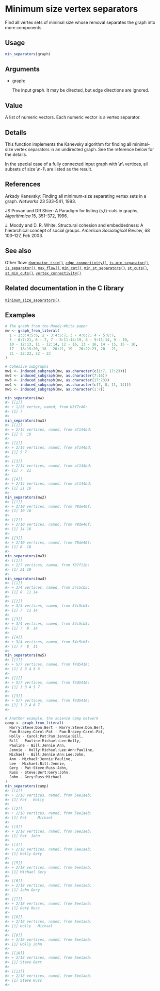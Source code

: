 # Minimum size vertex separators

Find all vertex sets of minimal size whose removal separates the graph
into more components

## Usage

``` r
min_separators(graph)
```

## Arguments

- graph:

  The input graph. It may be directed, but edge directions are ignored.

## Value

A list of numeric vectors. Each numeric vector is a vertex separator.

## Details

This function implements the Kanevsky algorithm for finding all
minimal-size vertex separators in an undirected graph. See the reference
below for the details.

In the special case of a fully connected input graph with \\n\\
vertices, all subsets of size \\n-1\\ are listed as the result.

## References

Arkady Kanevsky: Finding all minimum-size separating vertex sets in a
graph. *Networks* 23 533–541, 1993.

JS Provan and DR Shier: A Paradigm for listing (s,t)-cuts in graphs,
*Algorithmica* 15, 351–372, 1996.

J. Moody and D. R. White. Structural cohesion and embeddedness: A
hierarchical concept of social groups. *American Sociological Review*,
68 103–127, Feb 2003.

## See also

Other flow:
[`dominator_tree()`](https://r.igraph.org/reference/dominator_tree.md),
[`edge_connectivity()`](https://r.igraph.org/reference/edge_connectivity.md),
[`is_min_separator()`](https://r.igraph.org/reference/is_min_separator.md),
[`is_separator()`](https://r.igraph.org/reference/is_separator.md),
[`max_flow()`](https://r.igraph.org/reference/max_flow.md),
[`min_cut()`](https://r.igraph.org/reference/min_cut.md),
[`min_st_separators()`](https://r.igraph.org/reference/min_st_separators.md),
[`st_cuts()`](https://r.igraph.org/reference/st_cuts.md),
[`st_min_cuts()`](https://r.igraph.org/reference/st_min_cuts.md),
[`vertex_connectivity()`](https://r.igraph.org/reference/vertex_connectivity.md)

## Related documentation in the C library

[`minimum_size_separators()`](https://igraph.org/c/html/latest/igraph-Separators.html#igraph_minimum_size_separators).

## Examples

``` r
# The graph from the Moody-White paper
mw <- graph_from_literal(
  1 - 2:3:4:5:6, 2 - 3:4:5:7, 3 - 4:6:7, 4 - 5:6:7,
  5 - 6:7:21, 6 - 7, 7 - 8:11:14:19, 8 - 9:11:14, 9 - 10,
  10 - 12:13, 11 - 12:14, 12 - 16, 13 - 16, 14 - 15, 15 - 16,
  17 - 18:19:20, 18 - 20:21, 19 - 20:22:23, 20 - 21,
  21 - 22:23, 22 - 23
)

# Cohesive subgraphs
mw1 <- induced_subgraph(mw, as.character(c(1:7, 17:23)))
mw2 <- induced_subgraph(mw, as.character(7:16))
mw3 <- induced_subgraph(mw, as.character(17:23))
mw4 <- induced_subgraph(mw, as.character(c(7, 8, 11, 14)))
mw5 <- induced_subgraph(mw, as.character(1:7))

min_separators(mw)
#> [[1]]
#> + 1/23 vertex, named, from b3f7c40:
#> [1] 7
#> 
min_separators(mw1)
#> [[1]]
#> + 2/14 vertices, named, from af144bd:
#> [1] 5  19
#> 
#> [[2]]
#> + 2/14 vertices, named, from af144bd:
#> [1] 5 7
#> 
#> [[3]]
#> + 2/14 vertices, named, from af144bd:
#> [1] 7  21
#> 
#> [[4]]
#> + 2/14 vertices, named, from af144bd:
#> [1] 21 19
#> 
min_separators(mw2)
#> [[1]]
#> + 2/10 vertices, named, from 78de46f:
#> [1] 10 16
#> 
#> [[2]]
#> + 2/10 vertices, named, from 78de46f:
#> [1] 14 16
#> 
#> [[3]]
#> + 2/10 vertices, named, from 78de46f:
#> [1] 8  10
#> 
min_separators(mw3)
#> [[1]]
#> + 2/7 vertices, named, from f37f12b:
#> [1] 21 19
#> 
min_separators(mw4)
#> [[1]]
#> + 3/4 vertices, named, from 54c5cb5:
#> [1] 8  11 14
#> 
#> [[2]]
#> + 3/4 vertices, named, from 54c5cb5:
#> [1] 7  11 14
#> 
#> [[3]]
#> + 3/4 vertices, named, from 54c5cb5:
#> [1] 7  8  14
#> 
#> [[4]]
#> + 3/4 vertices, named, from 54c5cb5:
#> [1] 7  8  11
#> 
min_separators(mw5)
#> [[1]]
#> + 5/7 vertices, named, from f4d5416:
#> [1] 2 3 4 5 6
#> 
#> [[2]]
#> + 5/7 vertices, named, from f4d5416:
#> [1] 1 3 4 5 7
#> 
#> [[3]]
#> + 5/7 vertices, named, from f4d5416:
#> [1] 1 2 4 6 7
#> 

# Another example, the science camp network
camp <- graph_from_literal(
  Harry:Steve:Don:Bert - Harry:Steve:Don:Bert,
  Pam:Brazey:Carol:Pat - Pam:Brazey:Carol:Pat,
  Holly - Carol:Pat:Pam:Jennie:Bill,
  Bill - Pauline:Michael:Lee:Holly,
  Pauline - Bill:Jennie:Ann,
  Jennie - Holly:Michael:Lee:Ann:Pauline,
  Michael - Bill:Jennie:Ann:Lee:John,
  Ann - Michael:Jennie:Pauline,
  Lee - Michael:Bill:Jennie,
  Gery - Pat:Steve:Russ:John,
  Russ - Steve:Bert:Gery:John,
  John - Gery:Russ:Michael
)
min_separators(camp)
#> [[1]]
#> + 2/18 vertices, named, from 5ee1aeb:
#> [1] Pat   Holly
#> 
#> [[2]]
#> + 2/18 vertices, named, from 5ee1aeb:
#> [1] Pat     Michael
#> 
#> [[3]]
#> + 2/18 vertices, named, from 5ee1aeb:
#> [1] Pat  John
#> 
#> [[4]]
#> + 2/18 vertices, named, from 5ee1aeb:
#> [1] Holly Gery 
#> 
#> [[5]]
#> + 2/18 vertices, named, from 5ee1aeb:
#> [1] Michael Gery   
#> 
#> [[6]]
#> + 2/18 vertices, named, from 5ee1aeb:
#> [1] John Gery
#> 
#> [[7]]
#> + 2/18 vertices, named, from 5ee1aeb:
#> [1] Gery Russ
#> 
#> [[8]]
#> + 2/18 vertices, named, from 5ee1aeb:
#> [1] Holly   Michael
#> 
#> [[9]]
#> + 2/18 vertices, named, from 5ee1aeb:
#> [1] Holly John 
#> 
#> [[10]]
#> + 2/18 vertices, named, from 5ee1aeb:
#> [1] Steve Bert 
#> 
#> [[11]]
#> + 2/18 vertices, named, from 5ee1aeb:
#> [1] Steve Russ 
#> 
```
